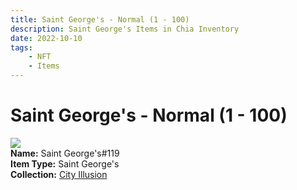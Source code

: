 ```yaml
---
title: Saint George's - Normal (1 - 100)
description: Saint George's Items in Chia Inventory
date: 2022-10-10
tags:
    - NFT
    - Items
---
```


# Saint George's - Normal (1 - 100)
<div class="item_thumbnail">
<img loading="lazy" src="https://xr4wgyd6b4rf3eylu5yvl6t5ylag6nlw4jzafborh2tmvheithbq.arweave.net/vHljYH4PIl2TC6dxVfp9wsBvNXbicgKF0T6mypyImcM"><br/>
<div><strong>Name:</strong> Saint George's#119</div>
<div><strong>Item Type:</strong> Saint George's</div>
<div><strong>Collection:</strong> <a href="https://www.spacescan.io/xch/nft/collection/col1lend2dcn558km4wcwta4xnkfv3xpcmlp9kyt0m909emvfxechlyqdl5ndg">City Illusion</a></div>
</div>

